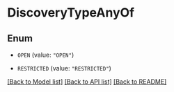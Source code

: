 # DiscoveryTypeAnyOf

## Enum


* `OPEN` (value: `"OPEN"`)

* `RESTRICTED` (value: `"RESTRICTED"`)


[[Back to Model list]](../README.md#documentation-for-models) [[Back to API list]](../README.md#documentation-for-api-endpoints) [[Back to README]](../README.md)


